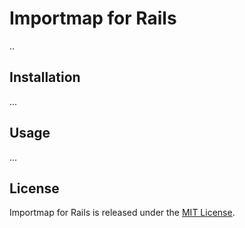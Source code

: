# Importmap for Rails

..

## Installation

...

## Usage

...

## License

Importmap for Rails is released under the [MIT License](https://opensource.org/licenses/MIT).

